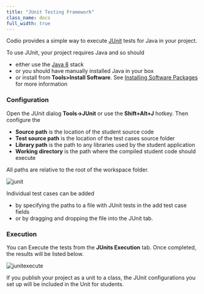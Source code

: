 ```yaml
---
title: "JUnit Testing Framework"
class_name: docs
full_width: true
---
```


Codio provides a simple way to execute [JUnit](http://junit.org/junit4/) tests for Java in your project. 

To use JUnit, your project requires Java and so should 

- either use the [Java 8](https://codio.com/home/stacks/cf71b65b-ab7a-4f9b-9885-34009fccb476/?tab=details) stack 
- or you should have manually installed Java in your box 
- or install from **Tools>Install Software**. See [Installing Software Packages](/docs/ide/boxes/installsw/box-parts/) for more information

### Configuration
Open the JUnit dialog **Tools->JUnit** or use the **Shift+Alt+J** hotkey. Then configure the 

- **Source path** is the location of the student source code
- **Test source path** is the location of the test cases source folder
- **Library path** is the path to any libraries used by the student application
- **Working directory** is the path where the compiled student code should execute

All paths are relative to the root of the workspace folder.

<img alt="junit" src="/img/docs/junit.png" class="simple"/>

Individual test cases can be added 

- by specifying the paths to a file with JUnit tests in the add test case fields 
- or by dragging and dropping the file into the JUnit tab.

### Execution
You can Execute the tests from the **JUnits Execution** tab. Once completed, the results will be listed below.

<img alt="junitexecute" src="/img/docs/junitexecution.png" class="simple"/>

If you publish your project as a unit to a class, the JUnit configurations you set up will be included in the Unit for students.